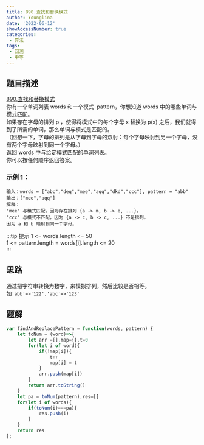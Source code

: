 ```yaml
---
title: 890.查找和替换模式
author: Younglina
date: '2022-06-12'
showAccessNumber: true
categories:
 - 算法
tags:
 - 回溯
 - 中等
---
```


## 题目描述
[890.查找和替换模式](https://leetcode.cn/problems/find-and-replace-pattern/)  
你有一个单词列表 words 和一个模式  pattern，你想知道 words 中的哪些单词与模式匹配。  
如果存在字母的排列 p ，使得将模式中的每个字母 x 替换为 p(x) 之后，我们就得到了所需的单词，那么单词与模式是匹配的。  
（回想一下，字母的排列是从字母到字母的双射：每个字母映射到另一个字母，没有两个字母映射到同一个字母。）  
返回 words 中与给定模式匹配的单词列表。  
你可以按任何顺序返回答案。  

### 示例 1：
```
输入：words = ["abc","deq","mee","aqq","dkd","ccc"], pattern = "abb"  
输出：["mee","aqq"]  
解释：  
"mee" 与模式匹配，因为存在排列 {a -> m, b -> e, ...}。  
"ccc" 与模式不匹配，因为 {a -> c, b -> c, ...} 不是排列。  
因为 a 和 b 映射到同一个字母。  
```

:::tip 提示
1 <= words.length <= 50  
1 <= pattern.length = words[i].length <= 20  
:::

## 思路
通过把字符串转换为数字，来模拟排列，然后比较是否相等。  
如`'abb'=>'122','abc'=>'123'`  

## 题解
```javascript
var findAndReplacePattern = function(words, pattern) {
    let toNum = (word)=>{
        let arr =[],map={},t=0
        for(let i of word){
            if(!map[i]){
                t++
                map[i] = t
            }
            arr.push(map[i])
        }
        return arr.toString()
    }
    let pa = toNum(pattern),res=[]
    for(let i of words){
        if(toNum(i)===pa){
            res.push(i)
        }
    }
    return res
};
```
